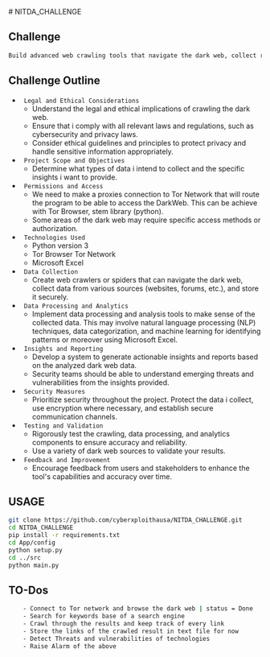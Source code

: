 ﻿﻿# NITDA_CHALLENGE
## Challenge
```bash
Build advanced web crawling tools that navigate the dark web, collect relevant data, and provide organizations with insights into emerging threats and vulnerabilities. This tool should feature an analytics to process and categorize unstructured dark web data, providing actionable insights to security teams
```
## Challenge Outline
- ` Legal and Ethical Considerations`
    - Understand the legal and ethical implications of crawling the dark web. 
    - Ensure that i comply with all relevant laws and regulations, such as cybersecurity and privacy laws.
    - Consider ethical guidelines and principles to protect privacy and handle sensitive information appropriately.
- ` Project Scope and Objectives`
    - Determine what types of data i intend to collect and the specific insights i want to provide.
- ` Permissions and Access`
    - We need to make a proxies connection to Tor Network that will route the program to be able to access the DarkWeb. This can be achieve with Tor Browser, stem library (python).
    - Some areas of the dark web may require specific access methods or authorization.
- ` Technologies Used`
    - Python version 3
    - Tor Browser Tor Network
    - Microsoft Excel
- ` Data Collection`
    - Create web crawlers or spiders that can navigate the dark web, collect data from various sources (websites, forums, etc.), and store it securely.
- ` Data Processing and Analytics`
    - Implement data processing and analysis tools to make sense of the collected data. This may involve natural language processing (NLP) techniques, data categorization, and machine learning for identifying patterns or moreover using Microsoft Excel.
- ` Insights and Reporting`
    - Develop a system to generate actionable insights and reports based on the analyzed dark web data. 
    - Security teams should be able to understand emerging threats and vulnerabilities from the insights provided.
- ` Security Measures`
    - Prioritize security throughout the project. Protect the data i collect, use encryption where necessary, and establish secure communication channels.
- ` Testing and Validation`
    - Rigorously test the crawling, data processing, and analytics components to ensure accuracy and reliability. 
    - Use a variety of dark web sources to validate your results.
- ` Feedback and Improvement`
    - Encourage feedback from users and stakeholders to enhance the tool's capabilities and accuracy over time.

## USAGE
```bash
git clone https://github.com/cyberxploithausa/NITDA_CHALLENGE.git
cd NITDA_CHALLENGE
pip install -r requirements.txt
cd App/config
python setup.py
cd ../src
python main.py
```

## TO-Dos
```bash Things to note
    - Connect to Tor network and browse the dark web | status = Done
    - Search for keywords base of a search engine
    - Crawl through the results and keep track of every link
    - Store the links of the crawled result in text file for now
    - Detect Threats and vulnerabilities of technologies
    - Raise Alarm of the above
```